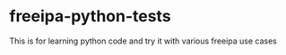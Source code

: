 freeipa-python-tests
====================

This is for learning python code and try it with various freeipa use cases
